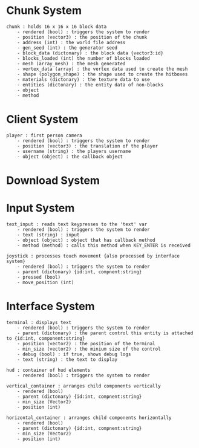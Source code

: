 # Chunk System
	chunk : holds 16 x 16 x 16 block data
		- rendered (bool) : triggers the system to render
		- position (vector3) : the position of the chunk
		- address (int) : the world file address
		- gen_seed (int) : the generator seed
		- block_data (dictonary) : the block data {vector3:id}
		- blocks_loaded (int) the number of blocks loaded
		- mesh (array_mesh) : the mesh generated
		- vertex_data (array) : the vertex data used to create the mesh
		- shape (polygon_shape) : the shape used to create the hitboxes
		- materials (dictonary) : the texture data to use
		- entities (dictonary) : the entity data of non-blocks
		- object
		- method

# Client System
	player : first person camera
		- rendered (bool) : triggers the system to render
		- position (vector3) : the translation of the player
		- username (string) : the players username
		- object (object) : the callback object

# Download System

# Input System
	text_input : reads text keypresses to the 'text' var
		- rendered (bool) : triggers the system to render
		- text (string) : input
		- object (object) : object that has callback method
		- method (method) : calls this method when KEY_ENTER is received

	joystick : processes touch movement {also processed by interface system}
		- rendered (bool) : triggers the system to render
		- parent (dictonary) {id:int, compnent:string}
		- pressed (bool)
		- move_position (int)

# Interface System
	terminal : displays text
		- rendered (bool) : triggers the system to render
		- parent (dictonary) : the parent control this entity is attached to {id:int, component:string}
		- position (vector2) : the position of the terminal
		- min_size (vector2) : the minium size of the control
		- debug (bool) : if true, shows debug logs
		- text (string) : the text to display

	hud : container of hud elements
		- rendered (bool) : triggers the system to render

	vertical_container : arranges child components vertically
		- rendered (bool)
		- parent (dictonary) {id:int, compnent:string}
		- min_size (Vector2)
		- position (int)

	horizontal_container : arranges child components horizontally
		- rendered (bool)
		- parent (dictonary) {id:int, compnent:string}
		- min_size (Vector2)
		- position (int)
	

